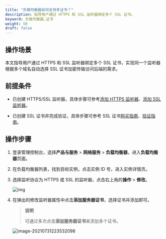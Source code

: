 ```yaml
---
title: "负载均衡器如何支持多证书？"
description: 指导用户通过 HTTPS 和 SSL 监听器绑定多个 SSL 证书。
keyword: 负载均衡器,证书
weight: 50
draft: false
---
```


## 操作场景

本文指导用户通过 HTTPS 和 SSL 监听器绑定多个 SSL 证书，实现同一个监听器根据多个域名自动选择 SSL 证书加密传输访问后端的需求。

## 前提条件

* 已创建 HTTPS/SSL 监听器，具体步骤可参考[添加 HTTPS 监听器](/network/loadbalancer/manual/monitor/create_https_monitor/)、[添加 SSL 监听器](/network/loadbalancer/manual/monitor/create_https_monitor/)。

* 已创建 SSL 证书并完成验证，具体步骤可参考 SSL 证书[购买指南](/site/ssl/manual/user_guide/)、[验证指南](/site/ssl/manual/manualq/)。

## 操作步骤

1. 登录管理控制台，选择**产品与服务** > **网络服务** > **负载均衡器**，进入**负载均衡器**页面。

2. 在负载均衡器列表，找到目标实例，点击实例 ID 号，进入实例详情页。

3. 选择监听协议为 HTTPS 或 SSL 的监听器，点击右上角的**操作** > **修改**。

   ![img](../../_images/image-20210731223446774.png)

4. 在弹出的修改监听器属性中点击**添加服务器证书**，选择证书并添加即可。

   > **说明**
   >
   > 可通过多次点击**添加服务器证书**来添加多个证书。

   ![image-20210731223532098](../../_images/image-20210731223532098.png)